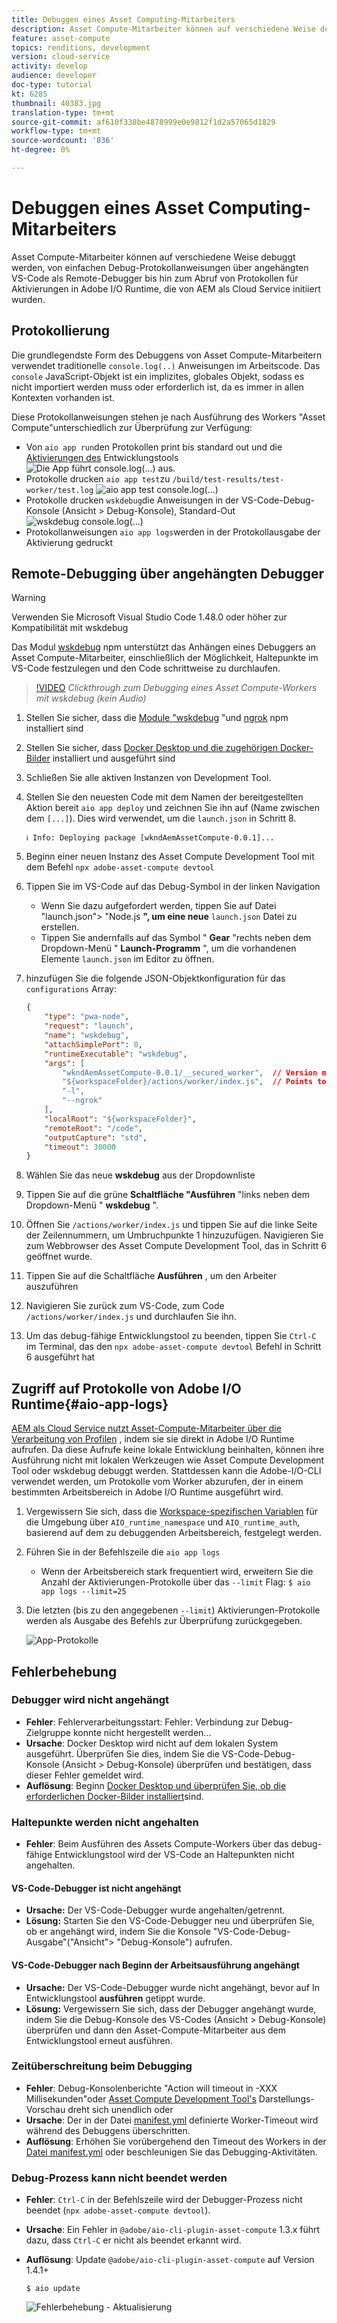 ```yaml
---
title: Debuggen eines Asset Computing-Mitarbeiters
description: Asset Compute-Mitarbeiter können auf verschiedene Weise debuggt werden, von einfachen Debug-Protokollanweisungen über angehängten VS-Code als Remote-Debugger bis hin zum Abruf von Protokollen für Aktivierungen in Adobe I/O Runtime, die von AEM als Cloud Service initiiert wurden.
feature: asset-compute
topics: renditions, development
version: cloud-service
activity: develop
audience: developer
doc-type: tutorial
kt: 6285
thumbnail: 40383.jpg
translation-type: tm+mt
source-git-commit: af610f338be4878999e0e9812f1d2a57065d1829
workflow-type: tm+mt
source-wordcount: '836'
ht-degree: 0%

---
```



# Debuggen eines Asset Computing-Mitarbeiters

Asset Compute-Mitarbeiter können auf verschiedene Weise debuggt werden, von einfachen Debug-Protokollanweisungen über angehängten VS-Code als Remote-Debugger bis hin zum Abruf von Protokollen für Aktivierungen in Adobe I/O Runtime, die von AEM als Cloud Service initiiert wurden.

## Protokollierung

Die grundlegendste Form des Debuggens von Asset Compute-Mitarbeitern verwendet traditionelle `console.log(..)` Anweisungen im Arbeitscode. Das `console` JavaScript-Objekt ist ein implizites, globales Objekt, sodass es nicht importiert werden muss oder erforderlich ist, da es immer in allen Kontexten vorhanden ist.

Diese Protokollanweisungen stehen je nach Ausführung des Workers &quot;Asset Compute&quot;unterschiedlich zur Überprüfung zur Verfügung:

+ Von `aio app run`den Protokollen print bis standard out und die [Aktivierungen des](../develop/development-tool.md) Entwicklungstools
   ![Die App führt console.log(...) aus.](./assets/debug/console-log__aio-app-run.png)
+ Protokolle drucken `aio app test`zu `/build/test-results/test-worker/test.log`
   ![aio app test console.log(...)](./assets/debug/console-log__aio-app-test.png)
+ Protokolle drucken `wskdebug`die Anweisungen in der VS-Code-Debug-Konsole (Ansicht > Debug-Konsole), Standard-Out
   ![wskdebug console.log(...)](./assets/debug/console-log__wskdebug.png)
+ Protokollanweisungen `aio app logs`werden in der Protokollausgabe der Aktivierung gedruckt

## Remote-Debugging über angehängten Debugger

>[!WARNING]
>
>Verwenden Sie Microsoft Visual Studio Code 1.48.0 oder höher zur Kompatibilität mit wskdebug

Das Modul [wskdebug](https://www.npmjs.com/package/@openwhisk/wskdebug) npm unterstützt das Anhängen eines Debuggers an Asset Compute-Mitarbeiter, einschließlich der Möglichkeit, Haltepunkte im VS-Code festzulegen und den Code schrittweise zu durchlaufen.

>[!VIDEO](https://video.tv.adobe.com/v/40383/?quality=12&learn=on)
_Clickthrough zum Debugging eines Asset Compute-Workers mit wskdebug (kein Audio)_

1. Stellen Sie sicher, dass die [Module &quot;wskdebug](../set-up/development-environment.md#wskdebug) &quot;und [ngrok](../set-up/development-environment.md#ngork) npm installiert sind
1. Stellen Sie sicher, dass [Docker Desktop und die zugehörigen Docker-Bilder](../set-up/development-environment.md#docker) installiert und ausgeführt sind
1. Schließen Sie alle aktiven Instanzen von Development Tool.
1. Stellen Sie den neuesten Code mit dem Namen der bereitgestellten Aktion bereit `aio app deploy` und zeichnen Sie ihn auf (Name zwischen dem `[...]`). Dies wird verwendet, um die `launch.json` in Schritt 8.

   ```
   ℹ Info: Deploying package [wkndAemAssetCompute-0.0.1]...
   ```
1. Beginn einer neuen Instanz des Asset Compute Development Tool mit dem Befehl `npx adobe-asset-compute devtool`
1. Tippen Sie im VS-Code auf das Debug-Symbol in der linken Navigation
   + Wenn Sie dazu aufgefordert werden, tippen Sie auf Datei &quot;launch.json&quot;> &quot;Node.js __&quot;, um eine neue__ `launch.json` Datei zu erstellen.
   + Tippen Sie andernfalls auf das Symbol &quot; __Gear__ &quot;rechts neben dem Dropdown-Menü &quot; __Launch-Programm__ &quot;, um die vorhandenen Elemente `launch.json` im Editor zu öffnen.
1. hinzufügen Sie die folgende JSON-Objektkonfiguration für das `configurations` Array:

   ```json
   {
       "type": "pwa-node",
       "request": "launch",
       "name": "wskdebug",
       "attachSimplePort": 0,
       "runtimeExecutable": "wskdebug",
       "args": [
           "wkndAemAssetCompute-0.0.1/__secured_worker",  // Version must match your Asset Compute worker's version
           "${workspaceFolder}/actions/worker/index.js",  // Points to your worker
           "-l",
           "--ngrok"
       ],
       "localRoot": "${workspaceFolder}",
       "remoteRoot": "/code",
       "outputCapture": "std",
       "timeout": 30000
   }
   ```

1. Wählen Sie das neue __wskdebug__ aus der Dropdownliste
1. Tippen Sie auf die grüne __Schaltfläche &quot;Ausführen__ &quot;links neben dem Dropdown-Menü &quot; __wskdebug__ &quot;.
1. Öffnen Sie `/actions/worker/index.js` und tippen Sie auf die linke Seite der Zeilennummern, um Umbruchpunkte 1 hinzuzufügen. Navigieren Sie zum Webbrowser des Asset Compute Development Tool, das in Schritt 6 geöffnet wurde.
1. Tippen Sie auf die Schaltfläche __Ausführen__ , um den Arbeiter auszuführen
1. Navigieren Sie zurück zum VS-Code, zum Code `/actions/worker/index.js` und durchlaufen Sie ihn.
1. Um das debug-fähige Entwicklungstool zu beenden, tippen Sie `Ctrl-C` im Terminal, das den `npx adobe-asset-compute devtool` Befehl in Schritt 6 ausgeführt hat

## Zugriff auf Protokolle von Adobe I/O Runtime{#aio-app-logs}

[AEM als Cloud Service nutzt Asset-Compute-Mitarbeiter über die Verarbeitung von Profilen](../deploy/processing-profiles.md) , indem sie sie direkt in Adobe I/O Runtime aufrufen. Da diese Aufrufe keine lokale Entwicklung beinhalten, können ihre Ausführung nicht mit lokalen Werkzeugen wie Asset Compute Development Tool oder wskdebug debuggt werden. Stattdessen kann die Adobe-I/O-CLI verwendet werden, um Protokolle vom Worker abzurufen, der in einem bestimmten Arbeitsbereich in Adobe I/O Runtime ausgeführt wird.

1. Vergewissern Sie sich, dass die [Workspace-spezifischen Variablen](../deploy/runtime.md) für die Umgebung über `AIO_runtime_namespace` und `AIO_runtime_auth`, basierend auf dem zu debuggenden Arbeitsbereich, festgelegt werden.
1. Führen Sie in der Befehlszeile die `aio app logs`
   + Wenn der Arbeitsbereich stark frequentiert wird, erweitern Sie die Anzahl der Aktivierungen-Protokolle über das `--limit` Flag:
      `$ aio app logs --limit=25`
1. Die letzten (bis zu den angegebenen `--limit`) Aktivierungen-Protokolle werden als Ausgabe des Befehls zur Überprüfung zurückgegeben.

   ![App-Protokolle](./assets/debug/aio-app-logs.png)

## Fehlerbehebung

### Debugger wird nicht angehängt

+ __Fehler__: Fehlerverarbeitungsstart: Fehler: Verbindung zur Debug-Zielgruppe konnte nicht hergestellt werden...
+ __Ursache__: Docker Desktop wird nicht auf dem lokalen System ausgeführt. Überprüfen Sie dies, indem Sie die VS-Code-Debug-Konsole (Ansicht > Debug-Konsole) überprüfen und bestätigen, dass dieser Fehler gemeldet wird.
+ __Auflösung__: Beginn [Docker Desktop und überprüfen Sie, ob die erforderlichen Docker-Bilder installiert](../set-up/development-environment.md#docker)sind.

### Haltepunkte werden nicht angehalten

+ __Fehler__: Beim Ausführen des Assets Compute-Workers über das debug-fähige Entwicklungstool wird der VS-Code an Haltepunkten nicht angehalten.

#### VS-Code-Debugger ist nicht angehängt

+ __Ursache:__ Der VS-Code-Debugger wurde angehalten/getrennt.
+ __Lösung:__ Starten Sie den VS-Code-Debugger neu und überprüfen Sie, ob er angehängt wird, indem Sie die Konsole &quot;VS-Code-Debug-Ausgabe&quot;(&quot;Ansicht&quot;> &quot;Debug-Konsole&quot;) aufrufen.

#### VS-Code-Debugger nach Beginn der Arbeitsausführung angehängt

+ __Ursache:__ Der VS-Code-Debugger wurde nicht angehängt, bevor auf In Entwicklungstool __ausführen__ getippt wurde.
+ __Lösung:__ Vergewissern Sie sich, dass der Debugger angehängt wurde, indem Sie die Debug-Konsole des VS-Codes (Ansicht > Debug-Konsole) überprüfen und dann den Asset-Compute-Mitarbeiter aus dem Entwicklungstool erneut ausführen.

### Zeitüberschreitung beim Debugging

+ __Fehler__: Debug-Konsolenberichte &quot;Action will timeout in -XXX Millisekunden&quot;oder [Asset Compute Development Tool&#39;s](../develop/development-tool.md) Darstellungs-Vorschau dreht sich unendlich oder
+ __Ursache__: Der in der Datei [manifest.yml](../develop/manifest.md) definierte Worker-Timeout wird während des Debuggens überschritten.
+ __Auflösung__: Erhöhen Sie vorübergehend den Timeout des Workers in der [Datei manifest.yml](../develop/manifest.md) oder beschleunigen Sie das Debugging-Aktivitäten.

### Debug-Prozess kann nicht beendet werden

+ __Fehler__: `Ctrl-C` in der Befehlszeile wird der Debugger-Prozess nicht beendet (`npx adobe-asset-compute devtool`).
+ __Ursache__: Ein Fehler in `@adobe/aio-cli-plugin-asset-compute` 1.3.x führt dazu, dass `Ctrl-C` er nicht als beendet erkannt wird.
+ __Auflösung__: Update `@adobe/aio-cli-plugin-asset-compute` auf Version 1.4.1+

   ```
   $ aio update
   ```

   ![Fehlerbehebung - Aktualisierung](./assets/debug/troubleshooting__terminate.png)